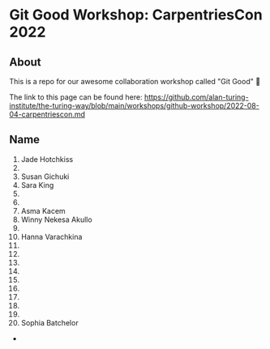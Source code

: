 # Git Good Workshop: CarpentriesCon 2022

## About 
This is a repo for our awesome collaboration workshop called "Git Good" :tada:

The link to this page can be found here: https://github.com/alan-turing-institute/the-turing-way/blob/main/workshops/github-workshop/2022-08-04-carpentriescon.md

## Name
1. Jade Hotchkiss 
2. 
3. Susan Gichuki
4. Sara King
5.
6.
7. Asma Kacem
8. Winny Nekesa Akullo
9.
10. Hanna Varachkina
11.
12.
13.
14.
15.
16.
17.
18.
19.
20. Sophia Batchelor

*
